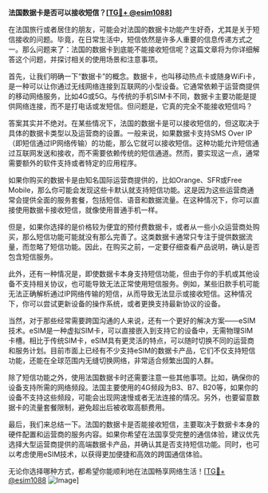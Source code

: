 **法国数据卡是否可以接收短信？[[TG💪+ @esim1088](https://t.me/s/esim1088)]**

在法国旅行或者居住的朋友，可能会对法国的数据卡功能产生好奇，尤其是关于短信接收的问题。毕竟，在日常生活中，短信依然是许多人重要的信息传递方式之一。那么问题来了：法国的数据卡到底能不能接收短信呢？这篇文章将为你详细解答这个问题，并探讨相关的使用场景和注意事项。

首先，让我们明确一下“数据卡”的概念。数据卡，也叫移动热点卡或随身WiFi卡，是一种可以让你通过无线网络连接到互联网的小型设备。它通常依赖于运营商提供的移动网络服务，比如4G或5G。与传统的手机SIM卡不同，数据卡主要功能是提供网络连接，而不是打电话或发短信。但问题是，它真的完全不能接收短信吗？

答案其实并不绝对。在某些情况下，法国的数据卡是可以接收短信的，但这取决于具体的数据卡类型以及运营商的设置。一般来说，如果数据卡支持SMS Over IP（即短信通过IP网络传输）的功能，那么它就可以接收短信。这种功能允许短信通过互联网发送和接收，而不需要依赖传统的短信通道。然而，要实现这一点，通常需要额外的软件支持或者特定的应用程序。

如果你购买的数据卡是由知名国际运营商提供的，比如Orange、SFR或Free Mobile，那么你可能会发现这些卡默认就支持短信功能。这是因为这些运营商通常会提供全面的服务套餐，包括短信、语音和数据流量。在这种情况下，你可以直接使用数据卡接收短信，就像使用普通手机一样。

但是，如果你选择的是价格较为便宜的预付费数据卡，或者从一些小众运营商处购买，那么短信功能可能就没有那么完善了。这类数据卡通常只专注于提供数据流量，而忽略了短信功能。因此，在购买之前，一定要仔细查看产品说明，确认是否包含短信服务。

此外，还有一种情况是，即使数据卡本身支持短信功能，但由于你的手机或其他设备不支持相关协议，也可能导致无法正常使用短信服务。例如，某些旧款手机可能无法正确解析通过IP网络传输的短信，从而导致无法显示或接收短信。这种情况下，你可以尝试更新设备的操作系统，或者更换支持最新协议的设备。

当然，对于那些经常需要跨国沟通的人来说，还有一个更好的解决方案——eSIM技术。eSIM是一种虚拟SIM卡，可以直接嵌入到支持它的设备中，无需物理SIM卡槽。相比于传统SIM卡，eSIM具有更灵活的特点，可以随时切换不同的运营商和服务计划。目前市面上已经有不少支持eSIM的数据卡产品，它们不仅支持短信功能，还能在全球范围内无缝切换网络，非常适合频繁出国的人群。

除了短信功能之外，使用法国数据卡时还需要注意一些其他事项。比如，确保你的设备支持所需的网络频段。法国主要使用的4G频段为B3、B7、B20等，如果你的设备不支持这些频段，可能会出现网速慢或者无法连接的情况。另外，也要留意数据卡的流量套餐限制，避免超出后被收取高额费用。

最后，我们来总结一下。法国的数据卡是否能接收短信，主要取决于数据卡本身的硬件配置和运营商的服务内容。如果你希望在法国享受完整的通信体验，建议优先选择大型运营商提供的高端数据卡产品，并确认其是否支持短信功能。同时，也可以考虑使用eSIM技术，以获得更加便捷和高效的跨国通信体验。

无论你选择哪种方式，都希望你能顺利地在法国畅享网络生活！[[TG💪+ @esim1088](https://t.me/s/esim1088) ![Image](https://i.postimg.cc/4NQfJmqS/Snipaste-2025-05-13-00-14-12.png)]